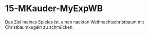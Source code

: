 # 15-MKauder-MyExpWB

Das Ziel meines Spieles ist, einen nackten Weihnachtschristbaum mit Christbaumkugeln zu schmücken.
